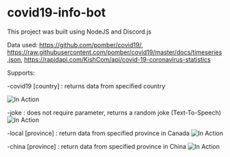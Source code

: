 # covid19-info-bot

This project was built using NodeJS and Discord.js

Data used: https://github.com/pomber/covid19/, https://raw.githubusercontent.com/pomber/covid19/master/docs/timeseries.json, https://rapidapi.com/KishCom/api/covid-19-coronavirus-statistics


Supports:

-covid19 [country] : returns data from specified country

![In Action](https://i.imgur.com/GP7ROGj.png)

-joke : does not require parameter, returns a random joke (Text-To-Speech)
![In Action](https://i.imgur.com/P5W5GfC.png)

-local [province] : return data from specified province in Canada
![In Action](https://i.imgur.com/avcrn4n.png)

-china [province] : return data from specified province in China
![In Action](https://i.imgur.com/mmidngc.png)

